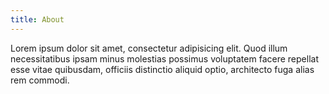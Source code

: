 ```yaml
---
title: About
---
```


Lorem ipsum dolor sit amet, consectetur adipisicing elit. Quod illum necessitatibus ipsam minus molestias possimus voluptatem facere repellat esse vitae quibusdam, officiis distinctio aliquid optio, architecto fuga alias rem commodi.
